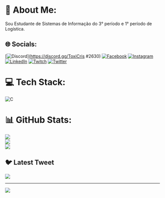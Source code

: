 # 💫 About Me:
Sou Estudante de Sistemas de Informação do 3° período e 1° período de Logística.


## 🌐 Socials:
[![Discord](https://img.shields.io/badge/Discord-%237289DA.svg?logo=discord&logoColor=white)](https://discord.gg/ToxiCris #2630) [![Facebook](https://img.shields.io/badge/Facebook-%231877F2.svg?logo=Facebook&logoColor=white)](https://facebook.com/https://www.facebook.com/cris.albert.79) [![Instagram](https://img.shields.io/badge/Instagram-%23E4405F.svg?logo=Instagram&logoColor=white)](https://instagram.com/https://www.instagram.com/crisalbert28/) [![LinkedIn](https://img.shields.io/badge/LinkedIn-%230077B5.svg?logo=linkedin&logoColor=white)](https://linkedin.com/in/https://www.linkedin.com/in/cris-albert-b70162211/) [![Twitch](https://img.shields.io/badge/Twitch-%239146FF.svg?logo=Twitch&logoColor=white)](https://twitch.tv/CriSAlbert280) [![Twitter](https://img.shields.io/badge/Twitter-%231DA1F2.svg?logo=Twitter&logoColor=white)](https://twitter.com/@CrisRison) 

# 💻 Tech Stack:
![C](https://img.shields.io/badge/c-%2300599C.svg?style=plastic&logo=c&logoColor=white)
# 📊 GitHub Stats:
![](https://github-readme-stats.vercel.app/api?username=CrisAlbertRison&theme=merko&hide_border=false&include_all_commits=false&count_private=false)<br/>
![](https://github-readme-streak-stats.herokuapp.com/?user=CrisAlbertRison&theme=merko&hide_border=false)<br/>
![](https://github-readme-stats.vercel.app/api/top-langs/?username=CrisAlbertRison&theme=merko&hide_border=false&include_all_commits=false&count_private=false&layout=compact)

## 🐦 Latest Tweet
[![](https://gtce.itsvg.in/api?username=@CrisRison)](https://github.com/VishwaGauravIn/github-twitter-card-embed)

---
[![](https://visitcount.itsvg.in/api?id=CrisAlbertRison&icon=0&color=0)](https://visitcount.itsvg.in)

<!-- Proudly created with GPRM ( https://gprm.itsvg.in ) -->